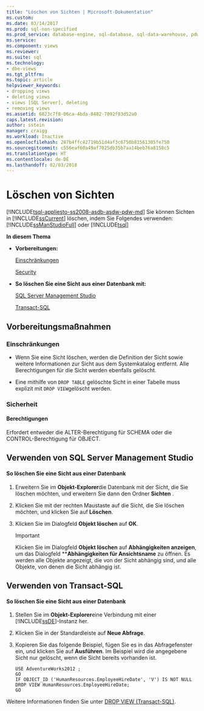 ```yaml
---
title: "Löschen von Sichten | Microsoft-Dokumentation"
ms.custom: 
ms.date: 03/14/2017
ms.prod: sql-non-specified
ms.prod_service: database-engine, sql-database, sql-data-warehouse, pdw
ms.service: 
ms.component: views
ms.reviewer: 
ms.suite: sql
ms.technology:
- dbe-views
ms.tgt_pltfrm: 
ms.topic: article
helpviewer_keywords:
- dropping views
- deleting views
- views [SQL Server], deleting
- removing views
ms.assetid: 6823c7f8-06ca-4bda-8482-7092f03d52a0
caps.latest.revision: 
author: sstein
manager: craigg
ms.workload: Inactive
ms.openlocfilehash: 287b4ffc42719b51d4af3c6750b81561305fe750
ms.sourcegitcommit: c556eaf60a49af7025db35b7aa14beb76a8158c5
ms.translationtype: HT
ms.contentlocale: de-DE
ms.lasthandoff: 02/03/2018
---
```

# <a name="delete-views"></a>Löschen von Sichten
[!INCLUDE[tsql-appliesto-ss2008-asdb-asdw-pdw-md](../../includes/tsql-appliesto-ss2008-asdb-asdw-pdw-md.md)]
Sie können Sichten in [!INCLUDE[ssCurrent](../../includes/sscurrent-md.md)] löschen, indem Sie Folgendes verwenden: [!INCLUDE[ssManStudioFull](../../includes/ssmanstudiofull-md.md)] oder [!INCLUDE[tsql](../../includes/tsql-md.md)]  
  
 **In diesem Thema**  
  
-   **Vorbereitungen:**  
  
     [Einschränkungen](#Restrictions)  
  
     [Security](#Security)  
  
-   **So löschen Sie eine Sicht aus einer Datenbank mit:**  
  
     [SQL Server Management Studio](#SSMSProcedure)  
  
     [Transact-SQL](#TsqlProcedure)  
  
##  <a name="BeforeYouBegin"></a> Vorbereitungsmaßnahmen  
  
###  <a name="Restrictions"></a> Einschränkungen  
  
-   Wenn Sie eine Sicht löschen, werden die Definition der Sicht sowie weitere Informationen zur Sicht aus dem Systemkatalog entfernt. Alle Berechtigungen für die Sicht werden ebenfalls gelöscht.  
  
-   Eine mithilfe von `DROP TABLE` gelöschte Sicht in einer Tabelle muss explizit mit `DROP VIEW`gelöscht werden.  
  
###  <a name="Security"></a> Sicherheit  
  
####  <a name="Permissions"></a> Berechtigungen  
 Erfordert entweder die ALTER-Berechtigung für SCHEMA oder die CONTROL-Berechtigung für OBJECT.  
  
##  <a name="SSMSProcedure"></a> Verwenden von SQL Server Management Studio  
  
#### <a name="to-delete-a-view-from-a-database"></a>So löschen Sie eine Sicht aus einer Datenbank  
  
1.  Erweitern Sie im **Objekt-Explorer**die Datenbank mit der Sicht, die Sie löschen möchten, und erweitern Sie dann den Ordner **Sichten** .  
  
2.  Klicken Sie mit der rechten Maustaste auf die Sicht, die Sie löschen möchten, und klicken Sie auf **Löschen**.  
  
3.  Klicken Sie im Dialogfeld **Objekt löschen** auf **OK**.  
  
    > [!IMPORTANT]  
    >  Klicken Sie im Dialogfeld **Objekt löschen** auf **Abhängigkeiten anzeigen**, um das Dialogfeld ****Abhängigkeiten für Ansichtsname** zu öffnen. Es werden alle Objekte angezeigt, die von der Sicht abhängig sind, und alle Objekte, von denen die Sicht abhängig ist.  
  
##  <a name="TsqlProcedure"></a> Verwenden von Transact-SQL  
  
#### <a name="to-delete-a-view-from-a-database"></a>So löschen Sie eine Sicht aus einer Datenbank  
  
1.  Stellen Sie im **Objekt-Explorer**eine Verbindung mit einer [!INCLUDE[ssDE](../../includes/ssde-md.md)]-Instanz her.  
  
2.  Klicken Sie in der Standardleiste auf **Neue Abfrage**.  
  
3.  Kopieren Sie das folgende Beispiel, fügen Sie es in das Abfragefenster ein, und klicken Sie auf **Ausführen**. Im Beispiel wird die angegebene Sicht nur gelöscht, wenn die Sicht bereits vorhanden ist.  
  
    ```  
    USE AdventureWorks2012 ;  
    GO  
    IF OBJECT_ID ('HumanResources.EmployeeHireDate', 'V') IS NOT NULL  
    DROP VIEW HumanResources.EmployeeHireDate;  
    GO  
    ```  
  
 Weitere Informationen finden Sie unter [DROP VIEW &#40;Transact-SQL&#41;](../../t-sql/statements/drop-view-transact-sql.md).  
  
  

